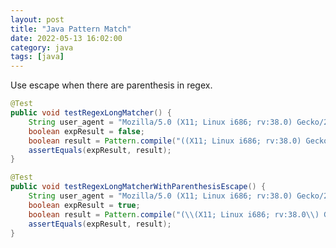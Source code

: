 ```yaml
---
layout: post
title: "Java Pattern Match"
date: 2022-05-13 16:02:00
category: java
tags: [java]
---
```


Use escape when there are parenthesis in regex.

```java
@Test
public void testRegexLongMatcher() {
	String user_agent = "Mozilla/5.0 (X11; Linux i686; rv:38.0) Gecko/20100101 Firefox/38.0";
	boolean expResult = false;
	boolean result = Pattern.compile("((X11; Linux i686; rv:38.0) Gecko/20100101 Firefox/38.0|(X11; Linux i686; rv:38.0) Gecko/20100101 Firefox/39.0)", Pattern.CASE_INSENSITIVE).matcher(user_agent).find();
	assertEquals(expResult, result);
}

@Test
public void testRegexLongMatcherWithParenthesisEscape() {
	String user_agent = "Mozilla/5.0 (X11; Linux i686; rv:38.0) Gecko/20100101 Firefox/38.0";
	boolean expResult = true;
	boolean result = Pattern.compile("(\\(X11; Linux i686; rv:38.0\\) Gecko/20100101 Firefox/38.0|\\(X11; Linux i686; rv:38.0\\) Gecko/20100101 Firefox/39.0)", Pattern.CASE_INSENSITIVE).matcher(user_agent).find();
	assertEquals(expResult, result);
}

```


[jekyll]: http://jekyllrb.com
[jekyll-gh]: https://github.com/jekyll/jekyll
[jekyll-help]: https://github.com/jekyll/jekyll-help


